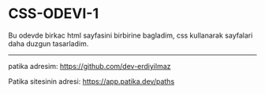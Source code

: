 # CSS-ODEVI-1
Bu odevde birkac html sayfasini birbirine bagladim, css kullanarak sayfalari daha duzgun tasarladim.

---
patika adresim: https://github.com/dev-erdiyilmaz

Patika sitesinin adresi: https://app.patika.dev/paths